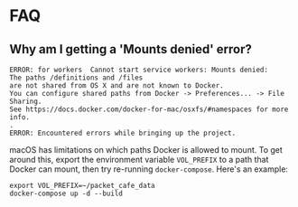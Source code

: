 # FAQ

## Why am I getting a 'Mounts denied' error?

```text
ERROR: for workers  Cannot start service workers: Mounts denied: 
The paths /definitions and /files
are not shared from OS X and are not known to Docker.
You can configure shared paths from Docker -> Preferences... -> File Sharing.
See https://docs.docker.com/docker-for-mac/osxfs/#namespaces for more info.
.
ERROR: Encountered errors while bringing up the project.
```

macOS has limitations on which paths Docker is allowed to mount. To get around this, export the environment variable `VOL_PREFIX` to a path that Docker can mount, then try re-running `docker-compose`. Here's an example:

```text
export VOL_PREFIX=~/packet_cafe_data
docker-compose up -d --build
```



